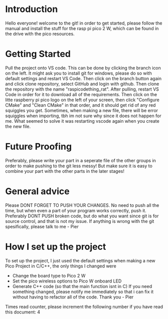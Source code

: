 # Introduction
Hello everyone! welcome to the git! in order to get started, please follow the manual and install the stuff for the rasp pi pico 2 W, which can be found in the drive with the pico resources.

# Getting Started
Pull the project onto VS code. This can be done by clicking the branch icon on the left. It might ask you to install git for windows, please do so with default settings and restart VS Code. Then click on the branch button again and click clone repository, select GitHub and login with github. Then clone the repository with the name "raspicodething_rat". After pulling, restart VS Code in order for it to download all of the requirements. Then click on the litte raspberry pi pico logo on the left of your screen, then click "Configure CMake" and "Clean CMake" in that order, and it should get rid of any red squiggles you get. Sometimes, when making a new file, there will be error squiggles when importing, tbh im not sure why since it does not happen for me. What seemed to solve it was restarting vscode again when you create the new file.

# Future Proofing
Preferably, please write your part in a seperate file of the other groups in order to make pushing to the git less messy! But make sure it is easy to combine your part with the other parts in the later stages!

# General advice
Please DONT FORGET TO PUSH YOUR CHANGES. No need to push all the time, but when even a part of your program works correctly, push it. Preferably DONT PUSH broken code, but do what you want since git is for source control, and that is not my issue. If anything is wrong with the git spesifically, please talk to me - Pier

# How I set up the project

To set up the project, I just used the default settings when making a new Pico Project in C/C++, the only things I changed were 
- Change the board type to Pico 2 W
- Set the pico wireless options to Pico W onboard LED
- Generate C++ code (so that the main function isnt in C)
If you need something changed, please notify me immediately so that i can fix it without having to refactor all of the code. Thank you - Pier

Times read counter, please increment the following number if you have read this document: 4
